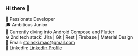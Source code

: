 ### Hi there 👋
🚀 Passionate Developer <br />
🎓 Ambitious Junior <br />
🌱 Currently diving into Android Compose and Flutter <br />
⚙️ 2nd tech stack: Jira | Git | Rest | Firebase | Material Design <br />
📧 Email: stoinski.mac@gmail.com <br />
💬 LinkedIn: [LinkedIn Profile](https://www.linkedin.com/in/maciej-stoi%C5%84ski-b047b2166/) <br />

<!--
**Szczurk3y/szczurk3y** is a ✨ _special_ ✨ repository because its `README.md` (this file) appears on your GitHub profile.

Here are some ideas to get you started:

- 🔭 I’m currently working on ...
- 🌱 I’m currently learning ...
- 👯 I’m looking to collaborate on ...
- 🤔 I’m looking for help with ...
- 💬 Ask me about ...
- 📫 How to reach me: ...
- 😄 Pronouns: ...
- ⚡ Fun fact: ...
-->
